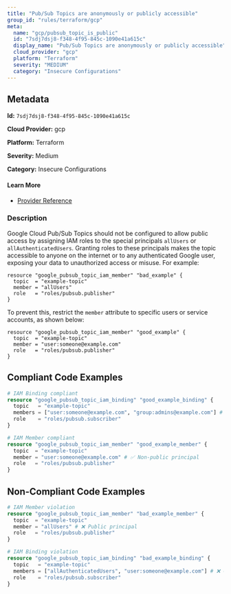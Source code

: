 ```yaml
---
title: "Pub/Sub Topics are anonymously or publicly accessible"
group_id: "rules/terraform/gcp"
meta:
  name: "gcp/pubsub_topic_is_public"
  id: "7sdj7dsj8-f348-4f95-845c-1090e41a615c"
  display_name: "Pub/Sub Topics are anonymously or publicly accessible"
  cloud_provider: "gcp"
  platform: "Terraform"
  severity: "MEDIUM"
  category: "Insecure Configurations"
---
```

## Metadata

**Id:** `7sdj7dsj8-f348-4f95-845c-1090e41a615c`

**Cloud Provider:** gcp

**Platform:** Terraform

**Severity:** Medium

**Category:** Insecure Configurations

#### Learn More

 - [Provider Reference](https://registry.terraform.io/providers/hashicorp/google/latest/docs/resources/pubsub_topic_iam)

### Description

 Google Cloud Pub/Sub Topics should not be configured to allow public access by assigning IAM roles to the special principals `allUsers` or `allAuthenticatedUsers`. Granting roles to these principals makes the topic accessible to anyone on the internet or to any authenticated Google user, exposing your data to unauthorized access or misuse. For example:

```
resource "google_pubsub_topic_iam_member" "bad_example" {
  topic  = "example-topic"
  member = "allUsers"
  role   = "roles/pubsub.publisher"
}
```

To prevent this, restrict the `member` attribute to specific users or service accounts, as shown below:

```
resource "google_pubsub_topic_iam_member" "good_example" {
  topic  = "example-topic"
  member = "user:someone@example.com"
  role   = "roles/pubsub.publisher"
}
```


## Compliant Code Examples
```terraform
# IAM Binding compliant
resource "google_pubsub_topic_iam_binding" "good_example_binding" {
  topic   = "example-topic"
  members = ["user:someone@example.com", "group:admins@example.com"] # ✅ No public principals
  role    = "roles/pubsub.subscriber"
}

```

```terraform
# IAM Member compliant
resource "google_pubsub_topic_iam_member" "good_example_member" {
  topic  = "example-topic"
  member = "user:someone@example.com" # ✅ Non-public principal
  role   = "roles/pubsub.publisher"
}

```
## Non-Compliant Code Examples
```terraform
# IAM Member violation
resource "google_pubsub_topic_iam_member" "bad_example_member" {
  topic  = "example-topic"
  member = "allUsers" # ❌ Public principal
  role   = "roles/pubsub.publisher"
}

# IAM Binding violation
resource "google_pubsub_topic_iam_binding" "bad_example_binding" {
  topic   = "example-topic"
  members = ["allAuthenticatedUsers", "user:someone@example.com"] # ❌ Contains public principal
  role    = "roles/pubsub.subscriber"
}

```